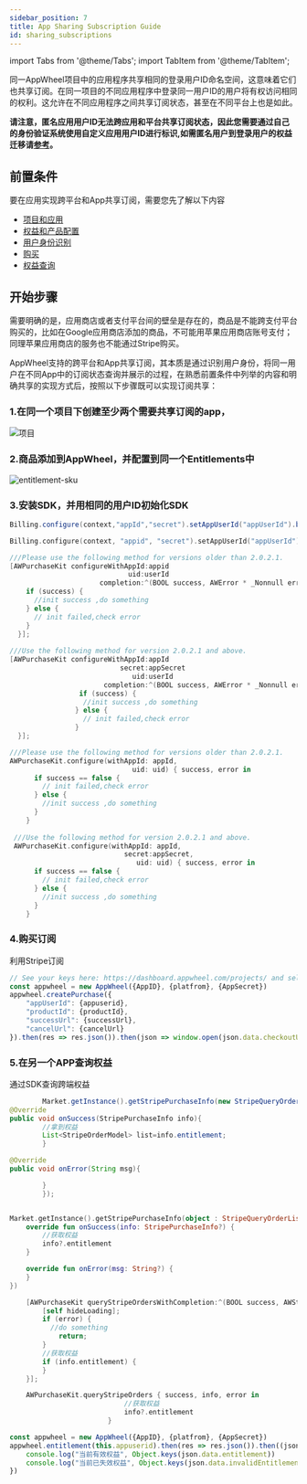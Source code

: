 ```yaml
---
sidebar_position: 7
title: App Sharing Subscription Guide
id: sharing_subscriptions
---
```


import Tabs from '@theme/Tabs';
import TabItem from '@theme/TabItem';

同一AppWheel项目中的应用程序共享相同的登录用户ID命名空间，这意味着它们也共享订阅。在同一项目的不同应用程序中登录同一用户ID的用户将有权访问相同的权利。这允许在不同应用程序之间共享订阅状态，甚至在不同平台上也是如此。

**请注意，匿名应用用户ID无法跨应用和平台共享订阅状态，因此您需要通过自己的身份验证系统使用自定义应用用户ID进行标识,如需匿名用户到登录用户的权益迁移请[参考](/UserBenefits/user-ids#%E5%8C%BF%E5%90%8D%E7%94%A8%E6%88%B7%E5%88%B0%E7%99%BB%E5%BD%95%E7%94%A8%E6%88%B7%E7%9A%84%E6%9D%83%E7%9B%8A%E8%BF%81%E7%A7%BB)。**

## 前置条件

要在应用实现跨平台和App共享订阅，需要您先了解以下内容

- [项目和应用](/Projects)
- [权益和产品配置](/ConfiguringProduct/entitlements)
- [用户身份识别](/UserBenefits/user-ids)
- [购买](/MakingPurchases/stripe)
- [权益查询](/UserBenefits/api)

## 开始步骤

需要明确的是，应用商店或者支付平台间的壁垒是存在的，商品是不能跨支付平台购买的，比如在Google应用商店添加的商品，不可能用苹果应用商店账号支付；同理苹果应用商店的服务也不能通过Stripe购买。

AppWheel支持的跨平台和App共享订阅，其本质是通过识别用户身份，将同一用户在不同App中的订阅状态查询并展示的过程，在熟悉前置条件中列举的内容和明确共享的实现方式后，按照以下步骤既可以实现订阅共享：

### 1.在同一个项目下创建至少两个需要共享订阅的app，

![项目](/img/tutorial/projects.png)

### 2.商品添加到AppWheel，并配置到同一个Entitlements中

![entitlement-sku](/img/tutorial/entitlements.png)

### 3.安装SDK，并用相同的用户ID初始化SDK

<Tabs>
  <TabItem value="Java" label="Java" default>

```Java
Billing.configure(context,"appId","secret").setAppUserId("appUserId").build();
```

  </TabItem>
  <TabItem value="Kotlin" label="Kotlin">

```Kotlin
Billing.configure(context, "appid", "secret").setAppUserId("appUserId").build()
```

  </TabItem>
  <TabItem value="Objective-C" label="Objective-C">

```Objective-C 
///Please use the following method for versions older than 2.0.2.1.  
[AWPurchaseKit configureWithAppId:appid 
                             uid:userId     
                      completion:^(BOOL success, AWError * _Nonnull error) {
    if (success) {
      //init success ,do something
    } else {
      // init failed,check error
    }
  }];
  
///Use the following method for version 2.0.2.1 and above.  
[AWPurchaseKit configureWithAppId:appId 
                           secret:appSecret
                              uid:userId
                       completion:^(BOOL success, AWError * _Nonnull error) {
                 if (success) {
                  //init success ,do something
                } else {
                  // init failed,check error
                }
  }];
```

  </TabItem>
  <TabItem value="Swift" label="Swift">

```Swift
///Please use the following method for versions older than 2.0.2.1.  
AWPurchaseKit.configure(withAppId: appId, 
                              uid: uid) { success, error in
      if success == false {
        // init failed,check error
      } else {
        //init success ,do something
      }
    }
    
 ///Use the following method for version 2.0.2.1 and above.
 AWPurchaseKit.configure(withAppId: appId, 
                            secret:appSecret, 
                               uid: uid) { success, error in
      if success == false {
        // init failed,check error
      } else {
        //init success ,do something
      }
    }
```

  </TabItem>
</Tabs>

### 4.购买订阅

利用Stripe订阅

<Tabs>
<TabItem value="javascript" label="javascript">

```javascript
// See your keys here: https://dashboard.appwheel.com/projects/ and select app
const appwheel = new AppWheel({AppID}, {platfrom}, {AppSecret})
appwheel.createPurchase({
    "appUserId": {appuserid},
    "productId": {productId},
    "successUrl": {successUrl},
    "cancelUrl": {cancelUrl}
}).then(res => res.json()).then(json => window.open(json.data.checkoutUrl))
```

  </TabItem>
</Tabs>

### 5.在另一个APP查询权益

通过SDK查询跨端权益

<Tabs>
  <TabItem value="Java" label="Java" default>

```Java
        Market.getInstance().getStripePurchaseInfo(new StripeQueryOrderListener(){
@Override
public void onSuccess(StripePurchaseInfo info){
        //拿到权益
        List<StripeOrderModel> list=info.entitlement;
        }

@Override
public void onError(String msg){

        }
        });
```

  </TabItem>
  <TabItem value="Kotlin" label="Kotlin">

```Kotlin

Market.getInstance().getStripePurchaseInfo(object : StripeQueryOrderListener {
    override fun onSuccess(info: StripePurchaseInfo?) {
        //获取权益
        info?.entitlement
    }

    override fun onError(msg: String?) {
    }
})

```

  </TabItem>
  <TabItem value="Objective-C" label="Objective-C">

```Objective-C 
    [AWPurchaseKit queryStripeOrdersWithCompletion:^(BOOL success, AWStripePurchaseInfo * _Nullable info, AWError * _Nullable error) {
        [self hideLoading];
        if (error) {
          //do something
            return;
        }
        //获取权益
        if (info.entitlement) {
        }
    }];
```

  </TabItem>
  <TabItem value="Swift" label="Swift">

```Swift
    AWPurchaseKit.queryStripeOrders { success, info, error in
                            //获取权益
                            info?.entitlement
                        }
```

  </TabItem>

 <TabItem value="javascript" label="javascript">

```javascript
const appwheel = new AppWheel({AppID}, {platfrom}, {AppSecret})
appwheel.entitlement(this.appuserid).then(res => res.json()).then((json) => {
    console.log("当前有效权益", Object.keys(json.data.entitlement))
    console.log("当前已失效权益", Object.keys(json.data.invalidEntitlement))
})

```

</TabItem>
</Tabs>